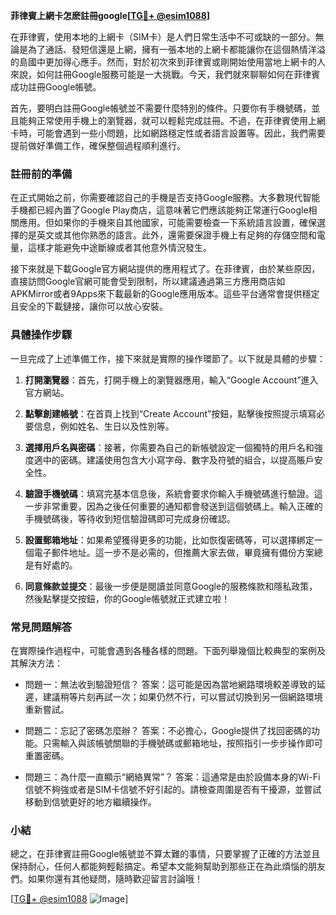 **菲律賓上網卡怎麽註冊google[[TG💪+ @esim1088](https://t.me/s/esim1088)]**

在菲律賓，使用本地的上網卡（SIM卡）是人們日常生活中不可或缺的一部分。無論是為了通話、發短信還是上網，擁有一張本地的上網卡都能讓你在這個熱情洋溢的島國中更加得心應手。然而，對於初次來到菲律賓或剛開始使用當地上網卡的人來說，如何註冊Google服務可能是一大挑戰。今天，我們就來聊聊如何在菲律賓成功註冊Google帳號。

首先，要明白註冊Google帳號並不需要什麼特別的條件。只要你有手機號碼，並且能夠正常使用手機上的瀏覽器，就可以輕鬆完成註冊。不過，在菲律賓使用上網卡時，可能會遇到一些小問題，比如網路穩定性或者語言設置等。因此，我們需要提前做好準備工作，確保整個過程順利進行。

### 註冊前的準備

在正式開始之前，你需要確認自己的手機是否支持Google服務。大多數現代智能手機都已經內置了Google Play商店，這意味著它們應該能夠正常運行Google相關應用。但如果你的手機來自其他國家，可能需要檢查一下系統語言設置，確保選擇的是英文或其他你熟悉的語言。此外，還需要保證手機上有足夠的存儲空間和電量，這樣才能避免中途斷線或者其他意外情況發生。

接下來就是下載Google官方網站提供的應用程式了。在菲律賓，由於某些原因，直接訪問Google官網可能會受到限制，所以建議通過第三方應用商店如APKMirror或者9Apps來下載最新的Google應用版本。這些平台通常會提供穩定且安全的下載鏈接，讓你可以放心安裝。

### 具體操作步驟

一旦完成了上述準備工作，接下來就是實際的操作環節了。以下就是具體的步驟：

1. **打開瀏覽器**：首先，打開手機上的瀏覽器應用，輸入“Google Account”進入官方網站。
   
2. **點擊創建帳號**：在首頁上找到“Create Account”按鈕，點擊後按照提示填寫必要信息，例如姓名、生日以及性別等。

3. **選擇用戶名與密碼**：接著，你需要為自己的新帳號設定一個獨特的用戶名和強度適中的密碼。建議使用包含大小寫字母、數字及符號的組合，以提高賬戶安全性。

4. **驗證手機號碼**：填寫完基本信息後，系統會要求你輸入手機號碼進行驗證。這一步非常重要，因為之後任何重要的通知都會發送到這個號碼上。輸入正確的手機號碼後，等待收到短信驗證碼即可完成身份確認。

5. **設置郵箱地址**：如果希望獲得更多的功能，比如恢復密碼等，可以選擇綁定一個電子郵件地址。這一步不是必需的，但推薦大家去做，畢竟擁有備份方案總是有好處的。

6. **同意條款並提交**：最後一步便是閱讀並同意Google的服務條款和隱私政策，然後點擊提交按鈕，你的Google帳號就正式建立啦！

### 常見問題解答

在實際操作過程中，可能會遇到各種各樣的問題。下面列舉幾個比較典型的案例及其解決方法：

- 問題一：無法收到驗證短信？
  答案：這可能是因為當地網路環境較差導致的延遲，建議稍等片刻再試一次；如果仍然不行，可以嘗試切換到另一個網路環境重新嘗試。

- 問題二：忘記了密碼怎麼辦？
  答案：不必擔心，Google提供了找回密碼的功能。只需輸入與該帳號關聯的手機號碼或郵箱地址，按照指引一步步操作即可重置密碼。

- 問題三：為什麼一直顯示“網絡異常”？
  答案：這通常是由於設備本身的Wi-Fi信號不夠強或者是SIM卡信號不好引起的。請檢查周圍是否有干擾源，並嘗試移動到信號更好的地方繼續操作。

### 小結

總之，在菲律賓註冊Google帳號並不算太難的事情，只要掌握了正確的方法並且保持耐心，任何人都能夠輕鬆搞定。希望本文能夠幫助到那些正在為此煩惱的朋友們。如果你還有其他疑問，隨時歡迎留言討論哦！

[[TG💪+ @esim1088](https://t.me/s/esim1088) ![Image](https://i.postimg.cc/4NQfJmqS/Snipaste-2025-05-13-00-14-12.png)]